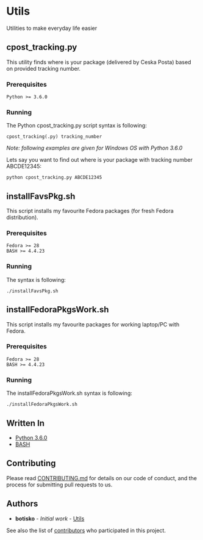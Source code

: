 # Utils
Utilities to make everyday life easier

## cpost_tracking.py
This utility finds where is your package (delivered by Ceska Posta) based on provided tracking number.

### Prerequisites
```
Python >= 3.6.0
```

### Running
The Python cpost_tracking.py script syntax is following:
```
cpost_tracking(.py) tracking_number
```

*Note: following examples are given for Windows OS with Python 3.6.0*

Lets say you want to find out where is your package with tracking number ABCDE12345:
```
python cpost_tracking.py ABCDE12345
```

## installFavsPkg.sh
This script installs my favourite Fedora packages (for fresh Fedora distribution).

### Prerequisites
```
Fedora >= 28
BASH >= 4.4.23
```

### Running
The syntax is following:
```
./installFavsPkg.sh
```

## installFedoraPkgsWork.sh
This script installs my favourite packages for working laptop/PC with Fedora.

### Prerequisites
```
Fedora >= 28
BASH >= 4.4.23
```

### Running
The installFedoraPkgsWork.sh syntax is following:
```
./installFedoraPkgsWork.sh
```

## Written In
* [Python 3.6.0](https://docs.python.org/3/)
* [BASH](https://www.gnu.org/software/bash/)

## Contributing
Please read [CONTRIBUTING.md](https://github.com/botisko/Utils/blob/master/CONTRIBUTING.md) for details on our code of conduct, and the process for submitting pull requests to us.

## Authors
* **botisko** - *Initial work* - [Utils](https://github.com/botisko/Utils/)

See also the list of [contributors](https://github.com/botisko/Utils/contributors) who participated in this project.
